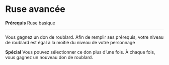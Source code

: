 # Ruse avancée

<p><strong>Prérequis</strong> Ruse basique</p>
<hr>
<p>Vous gagnez un don de roublard. Afin de remplir ses prérequis, votre niveau de roublard est égal à la moitié du niveau de votre personnage</p>
<p><strong>Spécial</strong> Vous pouvez sélectionner ce don plus d’une fois. À chaque fois, vous gagnez un nouveau don de roublard.</p>